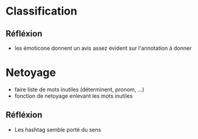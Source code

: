 # Classification

## Réfléxion
- les émoticone donnent un avis assez évident sur l'annotation à donner

# Netoyage
- faire liste de mots inutiles (déterminent, pronom, ...)
- fonction de netoyage enlevant les mots inutiles

## Réfléxion
- Les hashtag semble porté du sens


